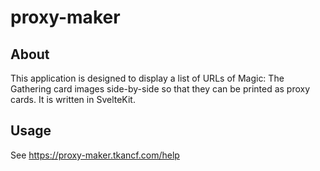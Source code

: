 # proxy-maker

## About

This application is designed to display a list of URLs of Magic: The Gathering card images side-by-side so that they can be printed as proxy cards.
It is written in SvelteKit.

## Usage

See https://proxy-maker.tkancf.com/help
